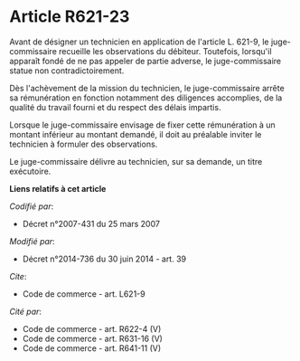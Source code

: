 # Article R621-23

Avant de désigner un technicien en application de l'article L. 621-9, le juge-commissaire recueille les observations du
débiteur. Toutefois, lorsqu'il apparaît fondé de ne pas appeler de partie adverse, le juge-commissaire statue non
contradictoirement.

Dès l'achèvement de la mission du technicien, le juge-commissaire arrête sa rémunération en fonction notamment des diligences
accomplies, de la qualité du travail fourni et du respect des délais impartis. 

Lorsque le juge-commissaire envisage de fixer cette rémunération à un montant inférieur au montant demandé, il doit au
préalable inviter le technicien à formuler des observations. 

Le juge-commissaire délivre au technicien, sur sa demande, un titre exécutoire.

**Liens relatifs à cet article**

_Codifié par_:

  - Décret n°2007-431 du 25 mars 2007

_Modifié par_:

  - Décret n°2014-736 du 30 juin 2014 - art. 39

_Cite_:

  - Code de commerce - art. L621-9

_Cité par_:

  - Code de commerce - art. R622-4 (V)
  - Code de commerce - art. R631-16 (V)
  - Code de commerce - art. R641-11 (V)
